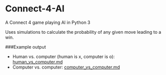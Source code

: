 # Connect-4-AI
A Connect 4 game playing AI in Python 3

Uses simulations to calculate the probability of any given move leading to a win.

###Example output
 - Human vs. computer (human is x, computer is o): [human_vs_computer.md](human_vs_computer.md)
 - Computer vs. computer: [computer_vs_computer.md](computer_vs_computer.md)
